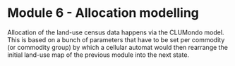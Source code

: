 # Module 6 - Allocation modelling

Allocation of the land-use census data happens via the CLUMondo model. This is based on a bunch of parameters that have to be set per commodity (or commodity group) by which a cellular automat would then rearrange the initial land-use map of the previous module into the next state.
